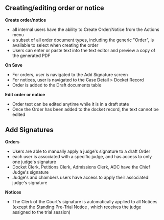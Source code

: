 ## Creating/editing order or notice
**Create order/notice**
* all internal users have the ability to Create Order/Notice from the Actions menu 
* a subset of all order document types, including the generic "Order", is available to select when creating the order 
* Users can enter or paste text into the text editor and preview a copy of the generated PDF 

**On Save**
* For orders, user is navigated to the Add Signature screen 
* For notices, user is navigated to the Case Detail > Docket Record 
* Order is added to the Draft documents table 

**Edit order or notice**
* Order text can be edited anytime while it is in a draft state 
* Once the Order has been added to the docket record, the text cannot be edited 

## Add Signatures
**Orders**
* Users are able to manually apply a judge's signature to a draft Order 
* each user is associated with a specific judge, and has access to only one judge's signature 
* Docket Clerk, Petitions Clerk, Admissions Clerk, ADC have the Chief Judge's signature 
* Judge's and chambers users have access to apply their associated judge's signature 

**Notices** 
* The Clerk of the Court's signature is automatically applied to all Notices (except the Standing Pre-Trial Notice , which receives the judge assigned to the trial session) 

